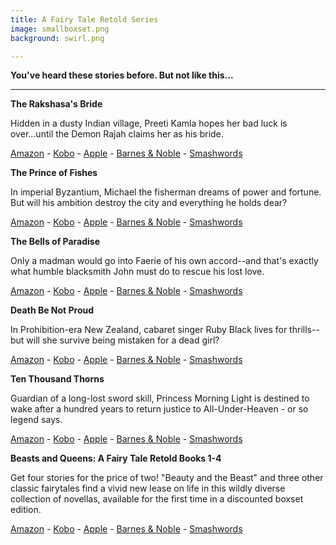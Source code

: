 ```yaml
---
title: A Fairy Tale Retold Series
image: smallboxset.png
background: swirl.png

---
```


**You've heard these stories before. But not like this...**

---

**The Rakshasa's Bride**

Hidden in a dusty Indian village, Preeti Kamla hopes her bad luck is over...until the Demon Rajah claims her as his bride.

[Amazon](https://www.amazon.com/dp/B00RDPQEJG) - [Kobo](https://www.kobo.com/au/en/ebook/the-rakshasa-s-bride) - [Apple](https://geo.itunes.apple.com/us/book/the-rakshasas-bride/id1292277136?mt=11) - [Barnes & Noble](https://www.barnesandnoble.com/w/the-rakshasas-bride-suzannah-rowntree/1125111842?ean=9780994233912) - [Smashwords](https://www.smashwords.com/books/view/751361)

**The Prince of Fishes**

In imperial Byzantium, Michael the fisherman dreams of power and fortune. But will his ambition destroy the city and everything he holds dear?

[Amazon](https://www.amazon.com/dp/B0131LAEU0) - [Kobo](https://www.kobo.com/au/en/ebook/the-prince-of-fishes) - [Apple](https://geo.itunes.apple.com/us/book/the-prince-of-fishes/id1267761376?mt=11) - [Barnes & Noble](https://www.barnesandnoble.com/w/the-prince-of-fishes-suzannah-rowntree/1126931382?ean=2940154491850) - [Smashwords](https://www.smashwords.com/books/view/740203)

**The Bells of Paradise**

Only a madman would go into Faerie of his own accord--and that's exactly what humble blacksmith John must do to rescue his lost love.

[Amazon](https://www.amazon.com/dp/B01B0VYTLS) - [Kobo](https://www.kobo.com/au/en/ebook/the-bells-of-paradise) - [Apple](https://geo.itunes.apple.com/us/book/the-bells-of-paradise/id1292276963?mt=11) - [Barnes & Noble](https://www.barnesandnoble.com/w/the-bells-of-paradise-suzannah-rowntree/1127189774?ean=2940154573761) - [Smashwords](https://www.smashwords.com/books/view/751359)

**Death Be Not Proud**

In Prohibition-era New Zealand, cabaret singer Ruby Black lives for thrills--but will she survive being mistaken for a dead girl?

[Amazon](https://www.amazon.com/dp/B06XV1FRDZ) - [Kobo](https://www.kobo.com/au/en/ebook/death-be-not-proud-3) - [Apple](https://geo.itunes.apple.com/us/book/death-be-not-proud/id1292280019?mt=11) - [Barnes & Noble](https://www.barnesandnoble.com/w/death-be-not-proud-suzannah-rowntree/1127189759?ean=2940154573754) - [Smashwords](https://www.smashwords.com/books/view/751356)

**Ten Thousand Thorns**

Guardian of a long-lost sword skill, Princess Morning Light is destined to wake after a hundred years to return justice to All-Under-Heaven - or so legend says.

[Amazon](https://www.amazon.com/Thousand-Thorns-Fairy-Tale-Retold-ebook/dp/B076J4FP99/) - [Kobo](https://www.kobo.com/au/en/ebook/ten-thousand-thorns) - [Apple](https://itunes.apple.com/au/book/ten-thousand-thorns/id1303001961?mt=11) - [Barnes & Noble](https://www.barnesandnoble.com/w/ten-thousand-thorns-suzannah-rowntree/1127329587?ean=2940154603567) - [Smashwords](https://www.smashwords.com/books/view/755897)

**Beasts and Queens: A Fairy Tale Retold Books 1-4**

Get four stories for the price of two! "Beauty and the Beast" and three other classic fairytales find a vivid new lease on life in this wildly diverse collection of novellas, available for the first time in a discounted boxset edition.

[Amazon](https://www.amazon.com/Beasts-Queens-Fairy-Retold-Books-ebook/dp/B06Y1VNXP8/) - [Kobo](https://www.kobo.com/au/en/ebook/beasts-and-queens-a-fairy-tale-retold-books-1-4) - [Apple](https://itunes.apple.com/cy/book/beasts-and-queens-a-fairy-tale-retold-books-1-4/id1292115047?mt=11) - [Barnes & Noble](https://www.barnesandnoble.com/w/beasts-and-queens-suzannah-rowntree/1127176101?ean=2940154573488) - [Smashwords](https://www.smashwords.com/books/view/751347)
